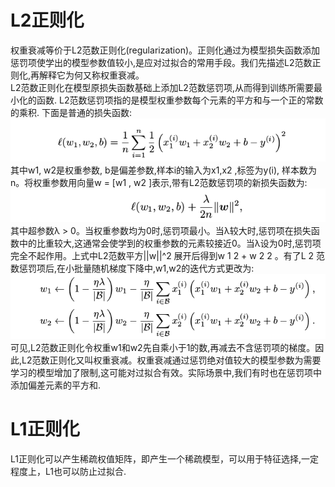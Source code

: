 # L2正则化
权重衰减等价于L2范数正则化(regularization)。正则化通过为模型损失函数添加惩罚项使学出的模型参数值较小,是应对过拟合的常用手段。我们先描述L2范数正则化,再解释它为何又称权重衰减。<br>
L2范数正则化在模型原损失函数基础上添加L2范数惩罚项,从而得到训练所需要最小化的函数. L2范数惩罚项指的是模型权重参数每个元素的平方和与一个正的常数的乘积. 下面是普通的损失函数: <br>
![loss](https://github.com/MA-JIE/pytorch-deep-learning/blob/master/cv%E9%9D%A2%E7%BB%8F/img/loss1.png) <br>
其中w1, w2是权重参数, b是偏差参数,样本i的输入为x1,x2 ,标签为y(i), 样本数为n。将权重参数用向量w = [w1 , w2 ]表示,带有L2范数惩罚项的新损失函数为: <br>
![loss](https://github.com/MA-JIE/pytorch-deep-learning/blob/master/cv%E9%9D%A2%E7%BB%8F/img/loss2.png) <br>
其中超参数λ > 0。当权重参数均为0时,惩罚项最小。当λ较大时,惩罚项在损失函数中的比重较大,这通常会使学到的权重参数的元素较接近0。当λ设为0时,惩罚项完全不起作用。上式中L2范数平方||w||^2 展开后得到w 1 2 + w 2 2 。有了L 2 范数惩罚项后,在小批量随机梯度下降中,w1,w2的迭代方式更改为: <br>
![loss](https://github.com/MA-JIE/pytorch-deep-learning/blob/master/cv%E9%9D%A2%E7%BB%8F/img/loss3.png) <br>
可⻅,L2范数正则化令权重w1和w2先自乘小于1的数,再减去不含惩罚项的梯度。因此,L2范数正则化又叫权重衰减。权重衰减通过惩罚绝对值较大的模型参数为需要学习的模型增加了限制,这可能对过拟合有效。实际场景中,我们有时也在惩罚项中添加偏差元素的平方和.<br>

# L1正则化
L1正则化可以产生稀疏权值矩阵，即产生一个稀疏模型，可以用于特征选择,一定程度上，L1也可以防止过拟合. <br>

